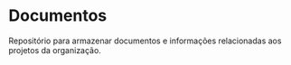 # Documentos
Repositório para armazenar documentos e informações relacionadas aos projetos da organização.

